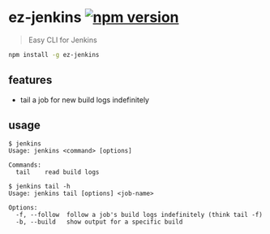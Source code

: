 # ez-jenkins [![npm version](https://badge.fury.io/js/ez-jenkins.svg)](https://www.npmjs.com/package/ez-jenkins)

> Easy CLI for Jenkins

```sh
npm install -g ez-jenkins
```

## features

- tail a job for new build logs indefinitely

## usage

```
$ jenkins
Usage: jenkins <command> [options]

Commands:
  tail    read build logs
```

```
$ jenkins tail -h
Usage: jenkins tail [options] <job-name>

Options:
  -f, --follow  follow a job's build logs indefinitely (think tail -f)
  -b, --build   show output for a specific build
```
